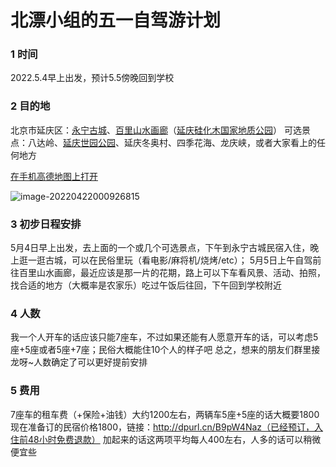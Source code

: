 # 北漂小组的五一自驾游计划

### 1 时间

2022.5.4早上出发，预计5.5傍晚回到学校

### 2 目的地

北京市延庆区：[永宁古城](https://baike.baidu.com/item/%E6%B0%B8%E5%AE%81%E5%8F%A4%E5%9F%8E/5910108?fr=aladdin)、[百里山水画廊](https://baike.baidu.com/item/%E7%99%BE%E9%87%8C%E5%B1%B1%E6%B0%B4%E7%94%BB%E5%BB%8A/10808071?fr=aladdin)（[延庆硅化木国家地质公园](https://baike.baidu.com/item/%E5%BB%B6%E5%BA%86%E7%A1%85%E5%8C%96%E6%9C%A8%E5%9B%BD%E5%AE%B6%E5%9C%B0%E8%B4%A8%E5%85%AC%E5%9B%AD/3623566?fr=aladdin)）
可选景点：八达岭、[延庆世园公园](https://baike.baidu.com/item/%E5%8C%97%E4%BA%AC%E4%B8%96%E5%9B%AD%E5%85%AC%E5%9B%AD)、延庆冬奥村、四季花海、龙庆峡，或者大家看上的任何地方

[在手机高德地图上打开](https://cache1.gaode.com/activity/2020CommonLanding/index.html?local=1&randomSchemaParam=1650556987954&schema=amapuri%3A%2F%2FdiyMap%2FdiyMapDetail%3FmapId%3D10062239967921884%26from%3DShareDIYPage%26clearStack%3D1)

![image-20220422000926815](https://wu-ys.github.io/daily/202251.assets/image-20220422000926815.png)



### 3 初步日程安排

5月4日早上出发，去上面的一个或几个可选景点，下午到永宁古城民宿入住，晚上逛一逛古城，可以在民俗里玩（看电影/麻将机/烧烤/etc）；
5月5日上午自驾前往百里山水画廊，最近应该是那一片的花期，路上可以下车看风景、活动、拍照，找合适的地方（大概率是农家乐）吃过午饭后往回，下午回到学校附近

### 4 人数

我一个人开车的话应该只能7座车，不过如果还能有人愿意开车的话，可以考虑5座+5座或者5座+7座；民俗大概能住10个人的样子吧
总之，想来的朋友们群里接龙呀~人数确定了可以更好提前安排

### 5 费用

7座车的租车费（+保险+油钱）大约1200左右，两辆车5座+5座的话大概要1800
现在准备订的民宿价格1800，链接：http://dpurl.cn/B9pW4Naz（已经预订，入住前48小时免费退款）
加起来的话这两项平均每人400左右，人多的话可以稍微便宜些
